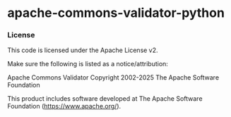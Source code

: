 # apache-commons-validator-python

### License
This code is licensed under the Apache License v2.

Make sure the following is listed as a notice/attribution:

Apache Commons Validator
Copyright 2002-2025 The Apache Software Foundation

This product includes software developed at
The Apache Software Foundation (https://www.apache.org/).
